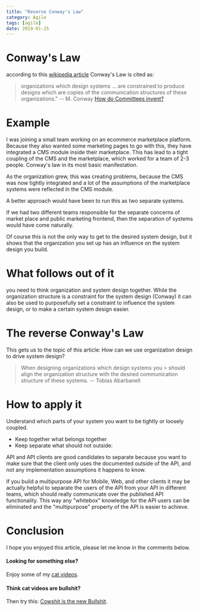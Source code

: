 ```yaml
---
title: "Reverse Conway's Law"
category: Agile
tags: [agile]
date: 2019-01-25
---
```



# Conway's Law

according to this [wikipedia article](https://en.wikipedia.org/wiki/Conway%27s_law)
Conway's Law is cited as:

> organizations which design systems ... are constrained to produce designs which are copies of the communication structures of these organizations."
> -- M. Conway [How do Committees invent?](http://www.melconway.com/Home/Committees_Paper.html)

# Example

I was joining a small team working on an ecommerce marketplace platform. Because they also wanted some marketing pages to go with this, they have integrated a CMS module inside their marketplace. This has lead to a tight coupling of the CMS and the marketplace, which worked for a team of 2-3 people. Conway's law in its most basic manifestation.

As the organization grew, this was creating problems, because the CMS was now tightly integrated and a lot of the assumptions of the marketplace systems were reflected in the CMS module.

A better approach would have been to run this as two separate systems. 

If we had two different teams responsible for the separate concerns of market place and public marketing frontend, then the separation of systems would have come naturally.

Of course this is not the only way to get to the desired system design, but it shows that the organization you set up has an influence on the system design you build.

# What follows out of it

you need to think organization and system design together. While the organization structure is a constraint for the system design (Conway) it can also be used to purposefully set a constraint to influence the system design, or to make a certain system design easier. 

# The reverse Conway's Law

This gets us to the topic of this article: How can we use organization design to drive system design? 

> When designing organizations which design systems you > should align the organization structure with the 
> desired communication structure of these systems.
> -- Tobias Abarbanell

# How to apply it

Understand which parts of your system you want to be tightly or loosely coupled.

- Keep together what belongs together
- Keep separate what should not outside: 

API and API clients are good candidates to separate
because you want to make sure that the client only 
uses the documented outside of the API, and not any
implementation assumptions it happens to know.

If you build a multipurpose API for Mobile, Web, and
other clients it may be actually helpful to separate
the users of the API from your API in different teams,
which should really communicate over the published API
functionality. This way any "whitebox" knowledge for
the API users can be eliminated and the "multipurpose"
property of the API is easier to achieve.



# Conclusion

I hope you enjoyed this article, please let me know in the comments below.

#### Looking for something else? 
Enjoy some of my [cat videos](https://www.youtube.com/watch?v=YPZPXDizUkU&list=PLyu5cHg7bWPjyymUCRJcpN_-fyoZzvlWh).

#### Think cat videos are bullshit? 
Then try this: [Cowshit is the new Bullshit](https://www.youtube.com/watch?v=bLTNhu8izu0).




